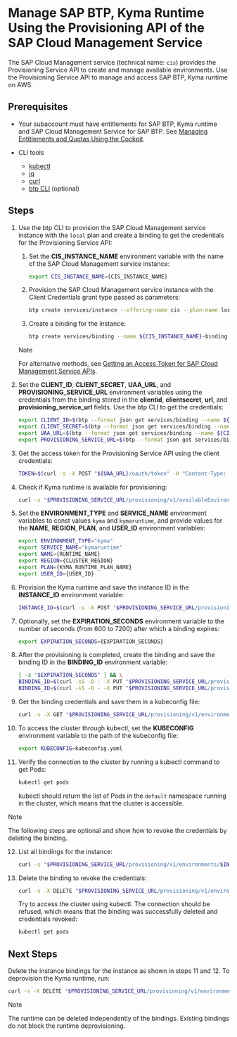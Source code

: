 # Manage SAP BTP, Kyma Runtime Using the Provisioning API of the SAP Cloud Management Service

The SAP Cloud Management service (technical name: `cis`) provides the Provisioning Service API to create and manage available environments. Use the Provisioning Service API to manage and access SAP BTP, Kyma runtime on AWS.

## Prerequisites

* Your subaccount must have entitlements for SAP BTP, Kyma runtime and SAP Cloud Management Service for SAP BTP. See [Managing Entitlements and Quotas Using the Cockpit](https://help.sap.com/docs/btp/sap-business-technology-platform/managing-entitlements-and-quotas-using-cockpit?&version=Cloud).

* CLI tools

  * [kubectl](https://kubernetes.io/docs/reference/kubectl/)
  * [jq](https://jqlang.github.io/jq/)
  * [curl](https://curl.se/)
  * [btp CLI](https://help.sap.com/docs/btp/sap-business-technology-platform/download-and-start-using-btp-cli-client?locale=en-US) (optional)

## Steps

1. Use the btp CLI to provision the SAP Cloud Management service instance with the `local` plan and create a binding to get the credentials for the Provisioning Service API:

   1. Set the **CIS_INSTANCE_NAME** environment variable with the name of the SAP Cloud Management service instance:
   
      ```bash
      export CIS_INSTANCE_NAME={CIS_INSTANCE_NAME}
      ```
   
   2. Provision the SAP Cloud Management service instance with the Client Credentials grant type passed as parameters:
   
      ```bash
      btp create services/instance --offering-name cis --plan-name local --name ${CIS_INSTANCE_NAME} --parameters {\"grantType\":\"clientCredentials\"}
      ```
      
   3. Create a binding for the instance:
   
      ```bash
      btp create services/binding --name ${CIS_INSTANCE_NAME}-binding --instance-name ${CIS_INSTANCE_NAME}
      ```

   > [!NOTE]
   > For alternative methods, see [Getting an Access Token for SAP Cloud Management Service APIs](https://help.sap.com/docs/btp/sap-business-technology-platform/getting-access-token-for-sap-cloud-management-service-apis?&version=Cloud).

2. Set the **CLIENT_ID**, **CLIENT_SECRET**, **UAA_URL**, and **PROVISIONING_SERVICE_URL** environment variables using the credentials from the binding stored in the **clientid**, **clientsecret**, **url**, and **provisioning_service_url** fields. Use the btp CLI to get the credentials:

   ```bash
   export CLIENT_ID=$(btp --format json get services/binding --name ${CIS_INSTANCE_NAME}-binding | jq -r '.credentials.uaa.clientid')
   export CLIENT_SECRET=$(btp --format json get services/binding --name ${CIS_INSTANCE_NAME}-binding | jq -r '.credentials.uaa.clientsecret')
   export UAA_URL=$(btp --format json get services/binding --name ${CIS_INSTANCE_NAME}-binding | jq -r '.credentials.uaa.url')
   export PROVISIONING_SERVICE_URL=$(btp --format json get services/binding --name ${CIS_INSTANCE_NAME}-binding | jq -r '.credentials.endpoints.provisioning_service_url')
   ```

3. Get the access token for the Provisioning Service API using the client credentials:

   ```bash
   TOKEN=$(curl -s -X POST "${UAA_URL}/oauth/token" -H "Content-Type: application/x-www-form-urlencoded" -u "${CLIENT_ID}:${CLIENT_SECRET}" --data-urlencode "grant_type=client_credentials" | jq -r '.access_token')
   ```

4. Check if Kyma runtime is available for provisioning:

   ```bash
   curl -s "$PROVISIONING_SERVICE_URL/provisioning/v1/availableEnvironments" -H "accept: application/json" -H "Authorization: bearer $TOKEN" | jq
   ```

5. Set the **ENVIRONMENT_TYPE** and **SERVICE_NAME** environment variables to const values `kyma` and `kymaruntime`, and provide values for the **NAME**, **REGION**, **PLAN**, and **USER_ID** environment variables:

   ```bash
   export ENVIRONMENT_TYPE="kyma"
   export SERVICE_NAME="kymaruntime"
   export NAME={RUNTIME_NAME}
   export REGION={CLUSTER_REGION}
   export PLAN={KYMA_RUNTIME_PLAN_NAME}
   export USER_ID={USER_ID}
   ```

6. Provision the Kyma runtime and save the instance ID in the **INSTANCE_ID** environment variable:

   ```bash
   INSTANCE_ID=$(curl -s -X POST "$PROVISIONING_SERVICE_URL/provisioning/v1/environments" -H "accept: application/json" -H "Authorization: bearer $TOKEN" -H "Content-Type: application/json" -d "{\"environmentType\":\"$ENVIRONMENT_TYPE\",\"parameters\":{\"name\":\"$NAME\",\"region\":\"$REGION\"},\"planName\":\"$PLAN\",\"serviceName\":\"$SERVICE_NAME\",\"user\":\"$USER_ID\"}" | jq -r '.id')
   ```

7. Optionally, set the **EXPIRATION_SECONDS** environment variable to the number of seconds (from 600 to 7200) after which a binding expires:

   ```bash
   export EXPIRATION_SECONDS={EXPIRATION_SECONDS}
   ```

8. After the provisioning is completed, create the binding and save the binding ID in the **BINDING_ID** environment variable:

   ```bash
   [ -z "$EXPIRATION_SECONDS" ] && \
   BINDING_ID=$(curl -sS -D - -X PUT "$PROVISIONING_SERVICE_URL/provisioning/v1/environments/$INSTANCE_ID/bindings" -H "accept: application/json" -H "Authorization: bearer $TOKEN" -H "Content-Type: application/json" -d "{\"parameters\":{\"expiration_seconds\":600}}" -o /dev/null | sed -n 's/^.*location: //p' | sed 's/\r$//g') || \
   BINDING_ID=$(curl -sS -D - -X PUT "$PROVISIONING_SERVICE_URL/provisioning/v1/environments/$INSTANCE_ID/bindings" -H "accept: application/json" -H "Authorization: bearer $TOKEN" -H "Content-Type: application/json" -d "{\"parameters\":{\"expiration_seconds\":$EXPIRATION_SECONDS}}" -o /dev/null | sed -n 's/^.*location: //p' | sed 's/\r$//g')
   ```

9. Get the binding credentials and save them in a kubeconfig file:

   ```bash
   curl -s -X GET "$PROVISIONING_SERVICE_URL/provisioning/v1/environments/$INSTANCE_ID/bindings/$BINDING_ID" -H "accept: application/json" -H "Authorization: bearer $TOKEN" | jq -r '.credentials.kubeconfig' > kubeconfig.yaml
   ```

10. To access the cluster through kubectl, set the **KUBECONFIG** environment variable to the path of the kubeconfig file:

    ```bash
    export KUBECONFIG=kubeconfig.yaml
    ```

11. Verify the connection to the cluster by running a kubectl command to get Pods:

    ```bash
    kubectl get pods
    ```

    kubectl should return the list of Pods in the `default` namespace running in the cluster, which means that the cluster is accessible.

> [!NOTE]
> The following steps are optional and show how to revoke the credentials by deleting the binding.

12. List all bindings for the instance:

    ```bash
    curl -s "$PROVISIONING_SERVICE_URL/provisioning/v1/environments/$INSTANCE_ID/bindings" -H "accept: application/json" -H "Authorization: bearer $TOKEN"
    ```

13. Delete the binding to revoke the credentials:

    ```bash
    curl -s -X DELETE "$PROVISIONING_SERVICE_URL/provisioning/v1/environments/$INSTANCE_ID/bindings/$BINDING_ID" -H "accept: application/json" -H "Authorization: bearer $TOKEN"
    ```

    Try to access the cluster using kubectl. The connection should be refused, which means that the binding was successfully deleted and credentials revoked:

    ```bash
    kubectl get pods
    ```

## Next Steps

Delete the instance bindings for the instance as shown in steps 11 and 12. To deprovision the Kyma runtime, run:

  ```bash
  curl -s -X DELETE "$PROVISIONING_SERVICE_URL/provisioning/v1/environments/$INSTANCE_ID" -H "accept: application/json" -H "Authorization: bearer $TOKEN"
  ```

> [!NOTE]
> The runtime can be deleted independently of the bindings. Existing bindings do not block the runtime deprovisioning.
